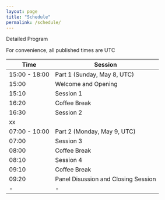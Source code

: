 ```yaml
---
layout: page
title: "Schedule"
permalink: /schedule/
---
```


Detailed Program

For convenience, all published times are UTC

| Time | Session |
|-|-|
| 15:00 - 18:00 | Part 1 (Sunday, May 8, UTC) |
| 15:00 | Welcome and Opening |
| 15:10 | Session 1 |
| 16:20 | Coffee Break |
| 16:30 | Session 2 |
| xx |
| 07:00 - 10:00 | Part 2 (Monday, May 9, UTC) |
| 07:00 | Session 3 |
| 08:00 | Coffee Break |
| 08:10 | Session 4 |
| 09:10 | Coffee Break |
| 09:20 | Panel Disussion and Closing Session |
|-|-|
